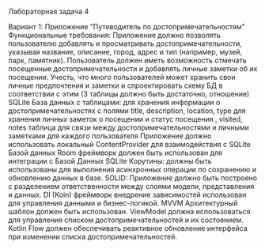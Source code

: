 Лабораторная задача 4

Вариант 1: Приложение "Путеводитель по достопримечательностям"
Функциональные требования:
Приложение должно позволять пользователю добавлять и просматривать достопримечательности, указывая название, описание, город, адрес и тип (например, музей, парк, памятник).
Пользователь должен иметь возможность отмечать посещенные достопримечательности и добавлять личные заметки об их посещении.
Учесть, что много пользователей может хранить свои личные предпочтения и заметки и спроектировать схему БД в соответствии с этим  (3 таблицы должно быть достаточно, отношение)
SQLite База данных с таблицами:
для хранения информации о достопримечательностях с полями title, description, location, type 
для хранения личных заметок о посещении и статус посещения , visited, notes
таблица для связи между достопримечательностями и личными заметками для каждого пользователя
Приложение должно использовать локальный ContentProvider для взаимодействия с SQLite Базой данных
Room фреймворк должен быть использован для интеграции с Базой Данных SQLite
Корутины: должны быть использованы для выполнения асинхронных операции по сохранению и обновлению данных в базе.
SOLID: Приложение должно быть построено с разделением ответственности между слоями модели, представления и данных.
DI (Koin) фреймворк внедрение зависимостей использован для управления данными и бизнес-логикой.
MVVM Архитектурный шаблон должен быть использован. ViewModel должна использоваться для управления списком достопримечательностей и их состоянием.
Kotlin Flow должен обеспечивать реактивное обновление интерфейса при изменении списка достопримечательностей.
